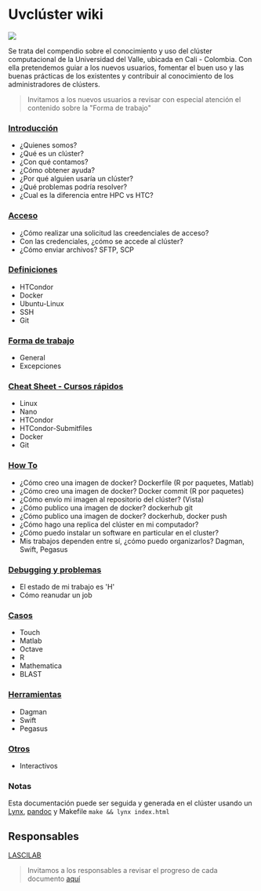 Uvclúster wiki
=========

![](http://compras.univalle.edu.co/imagenes/fotos/banner-estrategia-1.jpg)

Se trata del compendio sobre el conocimiento y uso del clúster computacional de la Universidad del Valle, ubicada en Cali - Colombia. Con ella pretendemos 
guiar a los nuevos usuarios, fomentar el buen uso y las buenas prácticas de los existentes y contribuir al conocimiento de los administradores de clústers.

> Invitamos a los nuevos usuarios a revisar con especial atención el contenido sobre la "Forma de trabajo"

### [Introducción](Introduccion/README.md)
 - ¿Quienes somos?
 - ¿Qué es un clúster?
 - ¿Con qué contamos?
 - ¿Cómo obtener ayuda?
 - ¿Por qué alguien usaría un clúster?
 - ¿Qué problemas podría resolver?
 - ¿Cual es la diferencia entre HPC vs HTC?

### [Acceso](Acceso/README.md)
 - ¿Cómo realizar una solicitud las creedenciales de acceso?
 - Con las credenciales, ¿cómo se accede al clúster?
 - ¿Cómo enviar archivos? SFTP, SCP

### [Definiciones](Definiciones/README.md)
 - HTCondor
 - Docker
 - Ubuntu-Linux
 - SSH
 - Git

### [Forma de trabajo](FormaDeTrabajo/README.md)
 - General
 - Excepciones

### [Cheat Sheet - Cursos rápidos](HowTos/README.md)
 - Linux
 - Nano
 - HTCondor
 - HTCondor-Submitfiles
 - Docker
 - Git

### [How To](HowTos/README.md)
 - ¿Cómo creo una imagen de docker? Dockerfile (R por paquetes, Matlab)
 - ¿Cómo creo una imagen de docker? Docker commit (R por paquetes)
 - ¿Cómo envío mi imagen al repositorio del clúster? (Vista)
 - ¿Cómo publico una imagen de docker? dockerhub git
 - ¿Cómo publico una imagen de docker? dockerhub, docker push
 - ¿Cómo hago una replica del clúster en mi computador?
 - ¿Cómo puedo instalar un software en particular en el cluster?
 - Mis trabajos dependen entre sí, ¿cómo puedo organizarlos? Dagman, Swift, Pegasus

### [Debugging y problemas](Problemas/README.md)
 - El estado de mi trabajo es 'H'
 - Cómo reanudar un job

### [Casos](Casos/README.md)
 - Touch
 - Matlab
 - Octave
 - R
 - Mathematica
 - BLAST

### [Herramientas](Herramientas/README.md)
 - Dagman
 - Swift
 - Pegasus

### [Otros](Otros/README.md)
 - Interactivos

### Notas
Esta documentación puede ser seguida y generada en el clúster usando un [Lynx](http://lynx.browser.org/), [pandoc](http://pandoc.org/demos.html) y Makefile
`make && lynx index.html`


## Responsables
[LASCILAB](http://lascilab.univalle.edu.co/)
> Invitamos a los responsables a revisar el progreso de cada documento [aquí](ESTADO.md)

